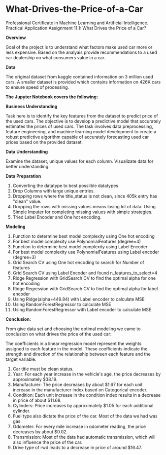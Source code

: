 # What-Drives-the-Price-of-a-Car
Professional Certificate in Machine Learning and Artificial Intelligence. Practical Application Assignment 11.1: What Drives the Price of a Car?

**Overview**

Goal of the project is to understand what factors make used car more or less expensive. Based on the analyais provide recommendations to a used car dealership on what consumers value in a car.

**Data**

The original dataset from kaggle contained information on 3 million used cars. A smaller dataset is provided which contains information on 426K cars to ensure speed of processing.

**The Jupyter Notebook covers the following:**

**Business Understanding**

Task here is to identify the key features from the dataset to predict price of the used cars.
The objective is to develop a predictive model that accurately estimates the prices of used cars. The task involves data preprocessing, feature engineering, and machine learning model development to create a robust predictive algorithm capable of accurately forecasting used car prices based on the provided dataset.

**Data Understanding**

Examine the dataset, unique values for each column. Visualizate data for better understanding. 

**Data Preparation**

1. Converting the datatype to best possilble datatypes
2. Drop Columns with large unique entries.
3. Dropping rows where the title_status is not clean, since 405k entry has "clean" value.
4. Dropping the rows with missing values means losing lot of data. Using Simple Imputer for completing missing values with simple strategies.
5. Tried Label Encoder and One hot encoding.

**Modeling**

1. Function to determine best model complexity using One hot encoding
2. For best model complexity use PolynomialFeatures (degree=4)
3. Function to determine best model complexity using Label Encoder
4. For best model complexity use PolynomialFeatures using Label encoder (degree=3)
5. Grid Search CV using One hot encoding to search for Number of features
6. Grid Search CV using Label Encoder and found n_features_to_select=4
7. Ridge Regression with GridSearch CV to find the optimal alpha for one hot encoding
9. Ridge Regression with GridSearch CV to find the optimal alpha for label encoder
10. Using Ridge(alpha=449.84) with Label encoder to calculate MSE
11. Using RandomForestRegressor to calculate MSE
12. Using RandomForestRegressor with Label encoder to calculate MSE

**Conclusion:**

From give data set and choosing the optimal modeling we came to conclusion on what drives the price of the used car:

The coefficients in a linear regression model represent the weights assigned to each feature in the model. These coefficients indicate the strength and direction of the relationship between each feature and the target variable.

1.	Car title must be clean status.
2.	Year: For each year increase in the vehicle's age, the price decreases by approximately $38.19.
3.	Manufacturer: The price decreases by about $1.67 for each unit increase in the manufacturer index based on Categorical encoder. 
4.	Condition: Each unit increase in the condition index results in a decrease in price of about $11.68.
5.	Cylinders: Price increases by approximately $1.05 for each additional cylinder.
6.	Fuel type also dictate the price of the car. Most of the data we had was gas. 
7.	Odometer: For every mile increase in odometer reading, the price decreases by about $0.02.
8.	Transmission: Most of the data had automatic transmission, which will also influence the price of the car. 
9.	Drive type of rwd leads to a decrease in price of around $16.47.
